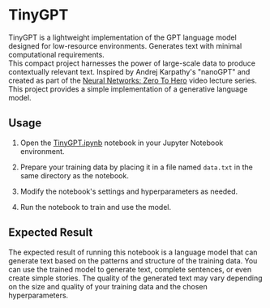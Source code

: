 # TinyGPT
TinyGPT is a lightweight implementation of the GPT language model designed for low-resource environments. Generates text with minimal computational requirements. <br>
This compact project harnesses the power of large-scale data to produce contextually relevant text.
Inspired by Andrej Karpathy's "nanoGPT" and created as part of the [Neural Networks: Zero To Hero](https://karpathy.ai/zero-to-hero.html) video lecture series. <br>This project provides a simple implementation of a generative language model.

## Usage

1. Open the [TinyGPT.ipynb](TinyGPT.ipynb) notebook in your Jupyter Notebook environment.

2. Prepare your training data by placing it in a file named `data.txt` in the same directory as the notebook.

3. Modify the notebook's settings and hyperparameters as needed.

4. Run the notebook to train and use the model.

## Expected Result

The expected result of running this notebook is a language model that can generate text based on the patterns and structure of the training data. You can use the trained model to generate text, complete sentences, or even create simple stories. The quality of the generated text may vary depending on the size and quality of your training data and the chosen hyperparameters.
